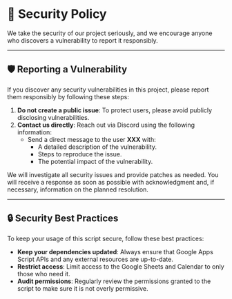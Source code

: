 # 🔐 Security Policy

We take the security of our project seriously, and we encourage anyone who discovers a vulnerability to report it responsibly.

---

## 🛡️ Reporting a Vulnerability

If you discover any security vulnerabilities in this project, please report them responsibly by following these steps:

1. **Do not create a public issue**: To protect users, please avoid publicly disclosing vulnerabilities.
2. **Contact us directly**: Reach out via Discord using the following information:
   - Send a direct message to the user **XXX** with:
     - A detailed description of the vulnerability.
     - Steps to reproduce the issue.
     - The potential impact of the vulnerability.

We will investigate all security issues and provide patches as needed. You will receive a response as soon as possible with acknowledgment and, if necessary, information on the planned resolution.

---

## 🔒 Security Best Practices

To keep your usage of this script secure, follow these best practices:
- **Keep your dependencies updated**: Always ensure that Google Apps Script APIs and any external resources are up-to-date.
- **Restrict access**: Limit access to the Google Sheets and Calendar to only those who need it.
- **Audit permissions**: Regularly review the permissions granted to the script to make sure it is not overly permissive.
